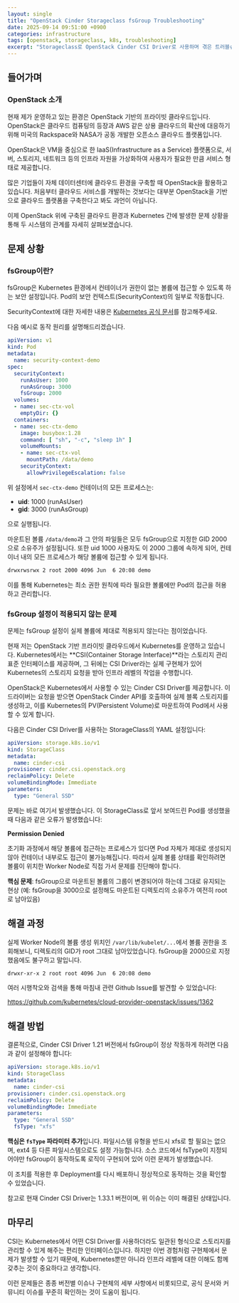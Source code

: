```yaml
---
layout: single
title: "OpenStack Cinder Storageclass fsGroup Troubleshooting"
date: 2025-09-14 09:51:00 +0900
categories: infrastructure
tags: [openstack, storageclass, k8s, troubleshooting]
excerpt: "Storageclass로 OpenStack Cinder CSI Driver로 사용하며 겪은 트러블슈팅을 공유합니다."
---
```


## 들어가며

### OpenStack 소개

현재 제가 운영하고 있는 환경은 OpenStack 기반의 프라이빗 클라우드입니다. OpenStack은 클라우드 컴퓨팅의 등장과 AWS 같은 상용 클라우드의 확산에 대응하기 위해 미국의 Rackspace와 NASA가 공동 개발한 오픈소스 클라우드 플랫폼입니다.

OpenStack은 VM을 중심으로 한 IaaS(Infrastructure as a Service) 플랫폼으로, 서버, 스토리지, 네트워크 등의 인프라 자원을 가상화하여 사용자가 필요한 만큼 서비스 형태로 제공합니다.

많은 기업들이 자체 데이터센터에 클라우드 환경을 구축할 때 OpenStack을 활용하고 있습니다. 처음부터 클라우드 서비스를 개발하는 것보다는 대부분 OpenStack을 기반으로 클라우드 플랫폼을 구축한다고 봐도 과언이 아닙니다.

이제 OpenStack 위에 구축된 클라우드 환경과 Kubernetes 간에 발생한 문제 상황을 통해 두 시스템의 관계를 자세히 살펴보겠습니다.

## 문제 상황

### fsGroup이란?

fsGroup은 Kubernetes 환경에서 컨테이너가 권한이 없는 볼륨에 접근할 수 있도록 하는 보안 설정입니다. Pod의 보안 컨텍스트(SecurityContext)의 일부로 작동합니다.

SecurityContext에 대한 자세한 내용은 [Kubernetes 공식 문서](https://kubernetes.io/docs/tasks/configure-pod-container/security-context/)를 참고해주세요.

다음 예시로 동작 원리를 설명해드리겠습니다.

```yaml
apiVersion: v1
kind: Pod
metadata:
  name: security-context-demo
spec:
  securityContext:
    runAsUser: 1000
    runAsGroup: 3000
    fsGroup: 2000
  volumes:
  - name: sec-ctx-vol
    emptyDir: {}
  containers:
  - name: sec-ctx-demo
    image: busybox:1.28
    command: [ "sh", "-c", "sleep 1h" ]
    volumeMounts:
    - name: sec-ctx-vol
      mountPath: /data/demo
    securityContext:
      allowPrivilegeEscalation: false
```

위 설정에서 `sec-ctx-demo` 컨테이너의 모든 프로세스는:
- **uid**: 1000 (runAsUser)
- **gid**: 3000 (runAsGroup)

으로 실행됩니다. 

마운트된 볼륨 `/data/demo`과 그 안의 파일들은 모두 fsGroup으로 지정한 GID 2000으로 소유주가 설정됩니다. 또한 uid 1000 사용자도 이 2000 그룹에 속하게 되어, 컨테이너 내의 모든 프로세스가 해당 볼륨에 접근할 수 있게 됩니다.

```bash
drwxrwsrwx 2 root 2000 4096 Jun  6 20:08 demo
```

이를 통해 Kubernetes는 최소 권한 원칙에 따라 필요한 볼륨에만 Pod의 접근을 허용하고 관리합니다.

### fsGroup 설정이 적용되지 않는 문제

문제는 fsGroup 설정이 실제 볼륨에 제대로 적용되지 않는다는 점이었습니다.

현재 저는 OpenStack 기반 프라이빗 클라우드에서 Kubernetes를 운영하고 있습니다. Kubernetes에서는 **CSI(Container Storage Interface)**라는 스토리지 관리 표준 인터페이스를 제공하며, 그 뒤에는 CSI Driver라는 실제 구현체가 있어 Kubernetes의 스토리지 요청을 받아 인프라 레벨의 작업을 수행합니다.

OpenStack은 Kubernetes에서 사용할 수 있는 Cinder CSI Driver를 제공합니다. 이 드라이버는 요청을 받으면 OpenStack Cinder API를 호출하여 실제 블록 스토리지를 생성하고, 이를 Kubernetes의 PV(Persistent Volume)로 마운트하여 Pod에서 사용할 수 있게 합니다.

다음은 Cinder CSI Driver를 사용하는 StorageClass의 YAML 설정입니다:

```yaml
apiVersion: storage.k8s.io/v1
kind: StorageClass
metadata:
  name: cinder-csi
provisioner: cinder.csi.openstack.org
reclaimPolicy: Delete
volumeBindingMode: Immediate
parameters:
  type: "General SSD"
```

문제는 바로 여기서 발생했습니다. 이 StorageClass로 앞서 보여드린 Pod를 생성했을 때 다음과 같은 오류가 발생했습니다:

**Permission Denied**

초기화 과정에서 해당 볼륨에 접근하는 프로세스가 있다면 Pod 자체가 제대로 생성되지 않아 컨테이너 내부로도 접근이 불가능해집니다. 따라서 실제 볼륨 상태를 확인하려면 볼륨이 위치한 Worker Node로 직접 가서 문제를 진단해야 합니다.

**핵심 문제**: fsGroup으로 마운트된 볼륨의 그룹이 변경되어야 하는데 그대로 유지되는 현상
(예: fsGroup을 3000으로 설정해도 마운트된 디렉토리의 소유주가 여전히 root로 남아있음)

## 해결 과정

실제 Worker Node의 볼륨 생성 위치인 `/var/lib/kubelet/...`에서 볼륨 권한을 조회해보니, 디렉토리의 GID가 root 그대로 남아있었습니다. fsGroup을 2000으로 지정했음에도 불구하고 말입니다.

```bash
drwxr-xr-x 2 root root 4096 Jun  6 20:08 demo
```

여러 시행착오와 검색을 통해 마침내 관련 Github Issue를 발견할 수 있었습니다:

https://github.com/kubernetes/cloud-provider-openstack/issues/1362

## 해결 방법

결론적으로, Cinder CSI Driver 1.21 버전에서 fsGroup이 정상 작동하게 하려면 다음과 같이 설정해야 합니다:

```yaml
apiVersion: storage.k8s.io/v1
kind: StorageClass
metadata:
  name: cinder-csi
provisioner: cinder.csi.openstack.org
reclaimPolicy: Delete
volumeBindingMode: Immediate
parameters:
  type: "General SSD"
  fsType: "xfs"
```

**핵심은 `fsType` 파라미터 추가**입니다. 파일시스템 유형을 반드시 xfs로 할 필요는 없으며, ext4 등 다른 파일시스템으로도 설정 가능합니다. 소스 코드에서 fsType이 지정되어야만 fsGroup이 동작하도록 로직이 구현되어 있어 이런 문제가 발생했습니다.

이 조치를 적용한 후 Deployment를 다시 배포하니 정상적으로 동작하는 것을 확인할 수 있었습니다.

참고로 현재 Cinder CSI Driver는 1.33.1 버전이며, 위 이슈는 이미 해결된 상태입니다.

## 마무리

CSI는 Kubernetes에서 어떤 CSI Driver를 사용하더라도 일관된 형식으로 스토리지를 관리할 수 있게 해주는 편리한 인터페이스입니다. 하지만 이번 경험처럼 구현체에서 문제가 발생할 수 있기 때문에, Kubernetes뿐만 아니라 인프라 레벨에 대한 이해도 함께 갖추는 것이 중요하다고 생각합니다.

이런 문제들은 종종 버전별 이슈나 구현체의 세부 사항에서 비롯되므로, 공식 문서와 커뮤니티 이슈를 꾸준히 확인하는 것이 도움이 됩니다.